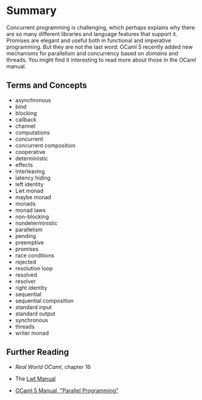 # Summary

Concurrent programming is challenging, which perhaps explains why there are so many different libraries and language features that support it.
Promises are elegant and useful both in functional and imperative programming.
But they are not the last word:
OCaml 5 recently added new mechanisms for parallelism and concurrency based on *domains* and threads.
You might find it interesting to read more about those in the OCaml manual.

## Terms and Concepts

* asynchronous
* bind
* blocking
* callback
* channel
* computations
* concurrent
* concurrent composition
* cooperative
* deterministic
* effects
* interleaving
* latency hiding
* left identity
* Lwt monad
* maybe monad
* monads
* monad laws
* non-blocking
* nondeterministic
* parallelism
* pending
* preemptive
* promises
* race conditions
* rejected
* resolution loop
* resolved
* resolver
* right identity
* sequential
* sequential composition
* standard input
* standard output
* synchronous
* threads
* writer monad

## Further Reading

* *Real World OCaml*, chapter 16

* The [Lwt Manual](https://ocsigen.org/lwt/latest/manual/manual)

* [OCaml 5 Manual, "Parallel Programming"](https://ocaml.org/manual/latest/parallelism.html)
